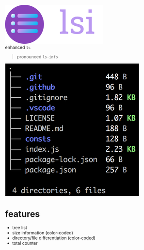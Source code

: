 ![lsi](./lsi.png)  
enhanced `ls`

> pronounced `ls·info`

![](./lsi_example.png)

# features

- tree list
- size information (color-coded)
- directory/file differentiation (color-coded)
- total counter
